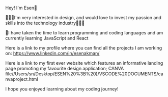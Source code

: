 Hey! I'm Esen👋

👩🏻‍🎨I'm very interested in design, and would love to invest my passion and skills into the technology industry👩🏻‍💻

🔐I have taken the time to learn programming and coding languages and am currently learning JavaScript and React

Here is a link to my profile where you can find all the projects I am working on: https://www.linkedin.com/in/esenakman/

Here is a link to my first ever website which features an informative landing page promoting my favourite design application; CANVA file//Users/sn/Desktop/ESEN%20%3B%20)/VSCODE%20DOCUMENTS/canvaproject.html

I hope you enjoyed learning about my coding journey!
